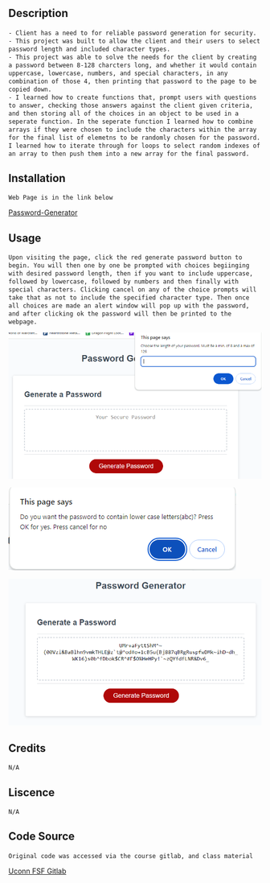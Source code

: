 # <Password-Geneator>

## Description
    - Client has a need to for reliable password generation for security.
    - This project was built to allow the client and their users to select password length and included character types.
    - This project was able to solve the needs for the client by creating a password between 8-128 charcters long, and whether it would contain uppercase, lowercase, numbers, and special characters, in any combination of those 4, then printing that password to the page to be copied down.
    - I learned how to create functions that, prompt users with questions to answer, checking those answers against the client given criteria, and then storing all of the choices in an object to be used in a seperate function. In the seperate function I learned how to combine arrays if they were chosen to include the characters within the array for the final list of elemetns to be randomly chosen for the password. I learned how to iterate through for loops to select random indexes of an array to then push them into a new array for the final password. 

## Installation
    Web Page is in the link below
[Password-Generator](https://neglon.github.io/password-generator/)

## Usage
    Upon visiting the page, click the red generate password button to begin. You will then one by one be prompted with choices begiinging with desired password length, then if you want to include uppercase, followed by lowercase, followed by numbers and then finally with special characters. Clicking cancel on any of the choice prompts will take that as not to include the specified character type. Then once all choices are made an alert window will pop up with the password, and after clicking ok the password will then be printed to the webpage.
   
![Screenshots of passsword generator](pwscrn1.PNG)
   
![Screenshots of a prompt in the generator](pwscrn2.PNG)

![Screenshots of a password displayed on the webpage](pwscrn3.PNG)
   

## Credits
    N/A

## Liscence
    N/A

## Code Source
    Original code was accessed via the course gitlab, and class material
[Uconn FSF Gitlab](https://git.bootcampcontent.com/University-of-Connecticut/CONN-VIRT-FSF-PT-11-2023-U-LOLC)
    

    
